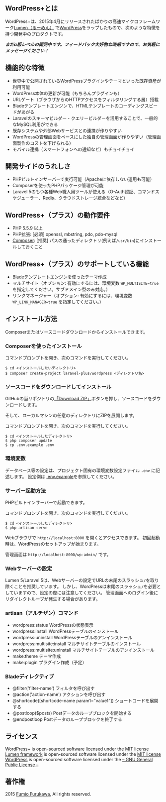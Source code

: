## WordPress+とは

WordPress+は、2015年4月にリリースされたばかりの高速マイクロフレームワーク[Lumen（るーめん）](http://lumen.laravel.com) で[WordPress](https://ja.wordpress.org)をラップしたもので、次のような特徴を持つ開発中のプロダクトです。

***まだα版レベルの開発中です。フィードバック大好物な時期ですので、お気軽にメッセージください！***

## 機能的な特徴

- 世界中で公開されているWordPressプラグインやテーマといった既存資産が利用可能
- WordPress本体の更新が可能（もちろんプラグインも）
- URLゲート（ブラウザからのHTTPアクセスをフィルタリングする層）搭載
- Bladeテンプレートエンジンで、HTMLテンプレートのコーディングスピードがあがる
- Laravelのスキーマビルダー・クエリービルダーを活用することで、一般的なMySQL利用ができる
- 既存システムや外部Webサービスとの連携が作りやすい
- WordPressの管理画面をベースにした独自の管理画面が作りやすい（管理画面製作のコストを下げられる）
- モバイル連携（スマートフォンへの通知など）もチョイチョイ

## 開発サイドのうれしさ

- PHPビルトインサーバーで実行可能（Apacheに依存しない運用も可能）
- Composerを使ったPHPパッケージ管理が可能
- Laravel 5のもつ各種Web職人用ツールが使える（O-Auth認証、コマンドスケジューラー、Redis、クラウドストレージ統合などなど）

## WordPress+（プラス）の動作要件

- PHP 5.5.9 以上
- PHP拡張: [必須] openssl, mbstring, pdo, pdo-mysql
- [Composer](https://getcomposer.org/): [推奨] パスの通ったディレクトリ(例えば`/usr/bin`)にインストールしておくこと

## WordPress+（プラス）のサポートしている機能

- [Bladeテンプレートエンジン](http://laravel.com/docs/5.1/blade)を使ったテーマ作成
- マルチサイト（オプション: 有効にするには、環境変数 `WP_MULTISITE=true` を指定してください。サブドメイン型のみ対応。）
- リンクマネージャー（オプション: 有効にするには、環境変数 `WP_LINK_MANAGER=true` を指定してください。）

## インストール方法

Composerまたはソースコードダウンロードからインストールできます。

### Composerを使ったインストール

コマンドプロンプトを開き、次のコマンドを実行してください。

```shell
$ cd <インストールしたいディレクトリ>
$ composer create-project laravel-plus/wordpress <ディレクトリ名>
```

### ソースコードをダウンロードしてインストール

GitHubの当リポジトリの[「Download ZIP」](https://github.com/jumilla/wordpress-plus/archive/master.zip)ボタンを押し、ソースコードをダウンロードします。

そして、ローカルマシンの任意のディレクトリにZIPを展開します。

コマンドプロンプトを開き、次のコマンドを実行してください。

```shell
$ cd <インストールしたディレクトリ>
$ php composer update
$ cp .env.example .env
```

### 環境変数

データベース等の設定は、プロジェクト固有の環境変数設定ファイル `.env` に記述します。
設定例は [.env.example](.env.example)を参照してください。

### サーバー起動方法

PHPビルトインサーバーで起動できます。

コマンドプロンプトを開き、次のコマンドを実行してください。

```shell
$ cd <インストールしたディレクトリ>
$ php artisan serve
```

Webブラウザで `http://localhost:8000` を開くとアクセスできます。
初回起動時は、WordPressのセットアップが始まります。

管理画面は `http://localhost:8000/wp-admin/` です。

### Webサーバーの設定

Lumen 5/Laravel 5は、Webサーバーの設定でURLの末尾のスラッシュ`/`を取り除くことを推奨しています。
しかし、WordPressは末尾のスラッシュ`/`を必要としていますので、設定の際には注意してください。
管理画面へのログイン後にリダイレクトループが発生する場合があります。

### artisan（アルチザン）コマンド

- wordpress:status WordPressの状態表示
- wordpress:install WordPressテーブルのインストール
- wordpress:uninstall WordPressテーブルのアンインストール
- wordpress:multisite:install マルチサイトテーブルのインストール
- wordpress:multisite:uninstall マルチサイトテーブルのアンインストール
- make:theme テーマ作成
- make:plugin プラグイン作成（予定）

### Bladeディレクティブ

- @filter('filter-name') フィルタを呼び出す
- @action('action-name') アクションを呼び出す
- @shortcode([shortcode-name param1="value1"]) ショートコードを展開する
- @postloop($posts) Postデータのループブロックを開始する
- @endpostloop Postデータのループブロックを終了する

## ライセンス
[WordPress+](https://github.com/jumilla/wordpress-plus) is open-sourced software licensed under the [MIT license](http://opensource.org/licenses/MIT)  
[Lumen framework](http://lumen.laravel.com) is open-sourced software licensed under the [MIT license](http://opensource.org/licenses/MIT)  
[WordPress](https://ja.wordpress.org) is open-sourced software licensed under the [– GNU General Public License –](https://ja.wordpress.org/gpl/)  

## 著作権
2015 [Fumio Furukawa](http://jumilla.me), All rights reserved.
